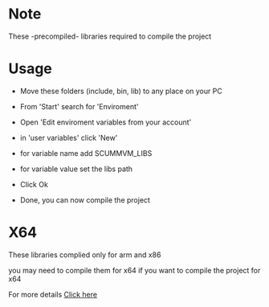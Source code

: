 # Note

These -precompiled- libraries required to compile the project


# Usage

- Move these folders (include, bin, lib) to any place on your PC

- From 'Start' search for 'Enviroment'

- Open 'Edit enviroment variables from your account'

- in 'user variables' click 'New'

- for variable name add SCUMMVM_LIBS 

- for variable value set the libs path

- Click Ok

- Done, you can now compile the project


# X64

These libraries complied only for arm and x86 

you may need to compile them for x64 if you want to compile the project for x64


For more details <a href="https://wiki.scummvm.org/index.php/Compiling_ScummVM/Visual_Studio">Click here</a>